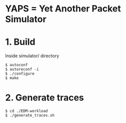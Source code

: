 YAPS = Yet Another Packet Simulator
==================================

# 1. Build
Inside simulator/ directory

    $ autoconf
    $ autoreconf -i
    $ ./configure
    $ make


# 2. Generate traces
    $ cd ./EDM-workload
    $ ./generate_traces.sh

